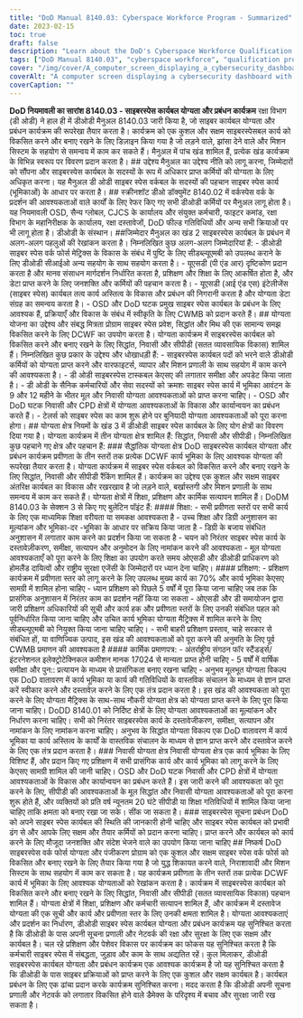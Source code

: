 ```yaml
---
title: "DoD Manual 8140.03: Cyberspace Workforce Program - Summarized"
date: 2023-02-15
toc: true
draft: false
description: "Learn about the DoD's Cyberspace Workforce Qualification and Management Program outlined in Manual 8140.03."
tags: ["DoD Manual 8140.03", "cyberspace workforce", "qualification program", "DoD personnel", "cybersecurity"]
cover: "/img/cover/A_computer_screen_displaying_a_cybersecurity_dashboard.png"
coverAlt: "A computer screen displaying a cybersecurity dashboard with graphs and charts reflecting the state of a network's security"
coverCaption: ""
---
```


  **DoD नियमावली का सारांश 8140.03 - साइबरस्पेस कार्यबल योग्यता और प्रबंधन कार्यक्रम** रक्षा विभाग (डी ओडी) ने हाल ही में डीओडी मैनुअल 8140.03 जारी किया है, जो साइबर कार्यबल योग्यता और प्रबंधन कार्यक्रम की रूपरेखा तैयार करता है। कार्यक्रम को एक कुशल और सक्षम साइबरस्पेसबल कार्य को विकसित करने और बनाए रखने के लिए डिज़ाइन किया गया है जो लड़ने वाले, झांसा देने वाले और मिशन सिस्टम के सहयोग से समन्वय में काम कर सकते हैं। मैनुअल में पांच खंड शामिल हैं, प्रत्येक खंड कार्यक्रम के विभिन्न स्वरूप पर विवरण प्रदान करता है। ## उद्देश्य मैनुअल का उद्देश्य नीति को लागू करना, जिम्मेदारों को सौंपना और साइबरस्पेस कार्यबल के सदस्यों के रूप में अधिकार प्राप्त कर्मियों की योग्यता के लिए अधिकृत करना। यह मैनुअल डी ओडी साइबर स्पेस वर्कबल के सदस्यों की पहचान साइबर स्पेस कार्य (भूमिकाओं) के आधार पर करता है। ## स्क्रीनशॉट डीओ डॉक्युमेंट 8140.02 में वर्कस्पेस वर्क के प्रदर्शन की आवश्यकताओं वाले कार्यों के लिए रेफर किए गए सभी डीओडी कर्मियों पर मैनुअल लागू होता है। यह नियमावली OSD, सैन्य ग्लोबल, CJCS के कार्यालय और संयुक्त कर्मचारी, फाइटर कमांड, रक्षा विभाग के महानिरीक्षक के कार्यालय, रक्षा दस्तावेजों, DoD फील्ड गतिविधियों और अन्य सभी क्रियाओं पर भी लागू होता है। डीओडी के संस्थान। ##जिम्मेदार मैनुअल का खंड 2 साइबरस्पेस कार्यबल के प्रबंधन में अलग-अलग पहलुओं की रेखांकन करता है। निम्नलिखित कुछ अलग-अलग जिम्मेदारियां हैं: - डीओडी साइबर स्पेस वर्क फोर्स मेट्रिक्स के विकास के संबंध में पुष्टि के लिए सीडब्ल्यूएमबी को उपलब्ध कराने के लिए डीओडी सीआईओ अन्य सहयोग के साथ सहयोग करता है। - यूएसडी (पी एंड आर) दृष्टिकोण प्रदान करता है और मानव संसाधन मार्गदर्शन निर्धारित करता है, प्रशिक्षण और शिक्षा के लिए आकर्षित होता है, और डेटा प्राप्त करने के लिए जनशक्ति और कर्मियों की पहचान करता है। - यूएसडी (आई एंड एस) इंटेलीजेंस (साइबर स्पेस) कार्यबल तत्व कार्य अस्तित्व के विकास और प्रबंधन की निगरानी करता है और योग्यता डेटा संग्रह का समन्वय करता है। - OSD और DoD घटक प्रमुख साइबर स्पेस कार्यबल के प्रबंधन के लिए आवश्यक हैं, प्रक्रियाएँ और विकास के संबंध में स्वीकृति के लिए CWMB को प्रदान करते हैं। ## योग्यता योजना का उद्देश्य और संबद्ध मित्रता प्रोग्राम साइबर स्पेस प्रवेश, सिद्धांत और मिथ की एक सामान्य समझ विकसित करने के लिए DCWF का उपयोग करता है। योग्यता कार्यक्रम में साइबरस्पेस कार्यबल को विकसित करने और बनाए रखने के लिए सिद्धांत, निवासी और सीपीडी (सतत व्यावसायिक विकास) शामिल हैं। निम्नलिखित कुछ प्रकार के उद्देश्य और धोखाधड़ी हैं: - साइबरस्पेस कार्यबल पदों को भरने वाले डीओडी कर्मियों को योग्यता प्राप्त करने और वारफाइटर्स, व्यापार और मिशन प्रणाली के साथ सहयोग में काम करने की आवश्यकता है। - डी ओडी साइबरस्पेस टास्कबल केएसए की लगातार समीक्षा और अपडेट किया जाता है। - डी ओडी के सैनिक कर्मचारियों और सेवा सदस्यों को क्रमशः साइबर स्पेस कार्य में भूमिका आवंटन के 9 और 12 महीने के भीतर मूल और निवासी योग्यता आवश्यकताओं को प्राप्त करना चाहिए। - OSD और DoD घटक निवासी और CPD क्षेत्रों में योग्यता आवश्यकताओं के विकास और कार्यान्वयन का प्रबंधन करते हैं। - टेलर्स को साइबर स्पेस का काम शुरू होने पर बुनियादी योग्यता आवश्यकताओं को पूरा करना होगा। ## योग्यता क्षेत्र नियमों के खंड 3 में डीओडी साइबर स्पेस कार्यबल के लिए योग क्षेत्रों का विवरण दिया गया है। योग्यता कार्यक्रम में तीन योग्यता क्षेत्र शामिल हैं: सिद्धांत, निवासी और सीपीडी। निम्नलिखित कुछ पहचाने गए क्षेत्र और पहचान हैं: ### सैद्धांतिक योग्यता क्षेत्र DoD साइबरस्पेस कार्यबल योग्यता और प्रबंधन कार्यक्रम प्रवीणता के तीन स्तरों तक प्रत्येक DCWF कार्य भूमिका के लिए आवश्यक योग्यता की रूपरेखा तैयार करता है। योग्यता कार्यक्रम में साइबर स्पेस वर्कबल को विकसित करने और बनाए रखने के लिए सिद्धांत, निवासी और सीपीडी रैंकिंग शामिल हैं। कार्यक्रम का उद्देश्य एक कुशल और सक्षम साइबर अंतरिक्ष कार्यबल का विकास और रखरखाव है जो लड़ने वाले, बर्खास्तगी और मिशन प्रणाली के साथ समन्वय में काम कर सकते हैं। योग्यता क्षेत्रों में शिक्षा, प्रशिक्षण और कार्मिक सत्यापन शामिल हैं। DoDM 8140.03 के सेक्शन 3 से किए गए बुलेटिन पॉइंट हैं: #### शिक्षा: - सभी प्रवीणता स्तरों पर सभी कार्य के लिए एक माध्यमिक शिक्षा वरीयता या समकक्ष आवश्यकता है - उच्च शिक्षा और डिग्री अनुशासन का मूल्यांकन और भूमिका-दर -भूमिका के आधार पर सक्रिय किया जाता है - डिग्री के बजाय संबंधित अनुशासन में लगातार काम करने का प्रदर्शन किया जा सकता है - चयन को निरंतर साइबर स्पेस कार्य के दस्तावेज़ीकरण, समीक्षा, सत्यापन और अनुमोदन के लिए नामांकन करने की आवश्यकता - मूल योग्यता आवश्यकताएँ को पूरा करने के लिए शिक्षा का उपयोग करते समय ओएसडी और डीओडी प्राधिकरण को होमलैंड दायित्वों और राष्ट्रीय सुरक्षा एजेंसी के जिम्मेदारों पर ध्यान देना चाहिए। #### प्रशिक्षण: - प्रशिक्षण कार्यक्रम में प्रवीणता स्तर को लागू करने के लिए उपलब्ध मुख्य कार्य का 70% और कार्य भूमिका केएसए सामग्री में शामिल होना चाहिए - ध्यान प्रशिक्षण को पिछले 5 वर्षों में पूरा किया जाना चाहिए जब तक कि प्रासंगिक अनुशासन में निरंतर काम का प्रदर्शन नहीं किया जा सकता - ओएसडी और डी समायोजन द्वारा जारी प्रशिक्षण अधिकारियों की सूची और कार्य हक और प्रवीणता स्तरों के लिए उनकी संबंधित पहल को पूर्वनिर्धारित किया जाना चाहिए और उचित कार्य भूमिका योग्यता मैट्रिक्स में शामिल करने के लिए सीडब्ल्यूएमबी को नियुक्त किया जाना चाहिए चाहिए। - सभी बाहरी प्रशिक्षण प्रस्ताव, चाहे सरकार से संबंधित हों, या वाणिज्यिक उत्पाद, इस खंड की आवश्यकताओं को पूरा करने की अनुमति के लिए पूर्व CWMB प्रमाणन की आवश्यकता है #### कार्मिक प्रमाणपत्र: - अंतर्राष्ट्रीय संगठन फॉर स्टैंडर्ड्स/इंटरनेशनल इलेक्ट्रोटेक्निकल कमीशन मानक 17024 से मान्यता प्राप्त होनी चाहिए - 5 वर्षों में वार्षिक समीक्षा और पुन:: प्रत्यायन के माध्यम से प्रासंगिकता बनाए रखना चाहिए - अनुभव मूलभूत योग्यता विकल्प एक DoD वातावरण में कार्य भूमिका या कार्य की गतिविधियों के वास्तविक संचालन के माध्यम से ज्ञान प्राप्त करें स्वीकार करने और दस्तावेज़ करने के लिए एक तंत्र प्रदान करता है। इस खंड की आवश्यकता को पूरा करने के लिए योग्यता मैट्रिक्स के साथ-साथ नौकरी योग्यता क्षेत्र को योग्यता प्राप्त करने के लिए पूरा किया जाना चाहिए। DoDD 8140.01 को निर्दिष्ट क्षेत्रों के लिए योग्यता आवश्यकताओं का मूल्यांकन और निर्धारण करना चाहिए। सभी को निरंतर साइबरस्पेस कार्य के दस्तावेजीकरण, समीक्षा, सत्यापन और नामांकन के लिए नामांकन करना चाहिए। अनुभव के सिद्धांत योग्यता विकल्प एक DoD वातावरण में कार्य भूमिका या कार्य अस्तित्व के कार्यों के वास्तविक संचालन के माध्यम से ज्ञान प्राप्त करने और दस्तावेज करने के लिए एक तंत्र प्रदान करता है। ### निवासी योग्यता क्षेत्र निवासी योग्यता क्षेत्र एक कार्य भूमिका के लिए विशिष्ट हैं, और प्रदान किए गए प्रशिक्षण में सभी प्रासंगिक कार्य और कार्य भूमिका को लागू करने के लिए केएसए सामग्री शामिल की जानी चाहिए। OSD और DoD घटक निवासी और CPD क्षेत्रों में योग्यता आवश्यकताओं के विकास और कार्यान्वयन का प्रबंधन करते हैं। इस जारी करने की आवश्यकता को पूरा करने के लिए, सीपीडी की आवश्यकताओं के मूल सिद्धांत और निवासी योग्यता आवश्यकताओं को पूरा करना शुरू होते हैं, और व्यक्तियों को प्रति वर्ष न्यूनतम 20 घंटे सीपीडी या शिक्षा गतिविधियों में शामिल किया जाना चाहिए ताकि क्षमता को बनाए रखा जा सके। सींक जा सकता है। ### साइबरस्पेस सूचना प्रबंधन DoD को अपने साइबर स्पेस कार्यबल की स्थिति की जानकारी होनी चाहिए और साइबर स्पेस कार्यबल को प्रभावी ढंग से और आपके लिए सक्षम और तैयार कर्मियों को प्रदान करना चाहिए। प्राप्त करने और कार्यबल को कार्य करने के लिए मौजूदा जनशक्ति और संदेश भेजने वाले का उपयोग किया जाना चाहिए ## निष्कर्ष DoD साइबरस्पेस वर्क फोर्स योग्यता और पंजीकरण प्रोग्राम को एक कुशल और सक्षम साइबर स्पेस वर्क फोर्स को विकसित और बनाए रखने के लिए तैयार किया गया है जो युद्ध शिकायत करने वाले, निराशावादी और मिशन सिस्टम के साथ सहयोग में काम कर सकता है। यह कार्यक्रम प्रवीणता के तीन स्तरों तक प्रत्येक DCWF कार्य में भूमिका के लिए आवश्यक योग्यताओं को रेखांकन करता है। कार्यक्रम में साइबरस्पेस कार्यबल को विकसित करने और बनाए रखने के लिए सिद्धांत, निवासी और सीपीडी (सतत व्यावसायिक विकास) पहचान शामिल हैं। योग्यता क्षेत्रों में शिक्षा, प्रशिक्षण और कर्मचारी सत्यापन शामिल हैं, और कार्यक्रम में दस्तावेज योग्यता की एक सूची और कार्य और प्रवीणता स्तर के लिए उनकी क्षमता शामिल है। योग्यता आवश्यकताएं और प्रदर्शन का निर्धारण, डीओडी साइबर स्पेस कार्यबल योग्यता और प्रबंधन कार्यक्रम यह सुनिश्चित करता है कि डीओडी के पास अपनी सूचना प्रणाली और नेटवर्क की रक्षा और सुरक्षा के लिए एक सक्षम और कार्यबल है। चल रहे प्रशिक्षण और पेशेवर विकास पर कार्यक्रम का फोकस यह सुनिश्चित करता है कि कर्मचारी साइबर स्पेस में संबद्धता, जुड़ाव और काम के साथ अद्यतित रहें। कुल मिलाकर, डीओडी साइबरस्पेस कार्यबल योग्यता और प्रबंधन कार्यक्रम एक आवश्यक कार्यक्रम है जो यह सुनिश्चित करता है कि डीओडी के पास साइबर प्रक्रियाओं को प्राप्त करने के लिए एक कुशल और सक्षम कार्यबल है। कार्यबल प्रबंधन के लिए एक ढांचा प्रदान करके कार्यक्रम सुनिश्चित करना। मदद करता है कि डीओडी अपनी सूचना प्रणाली और नेटवर्क को लगातार विकसित होने वाले डैमेक्स के परिदृश्य में बचाव और सुरक्षा जारी रख सकता है।